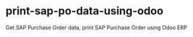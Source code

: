 # print-sap-po-data-using-odoo
Get SAP Purchase Order data, print SAP Purchase Order using Odoo ERP


